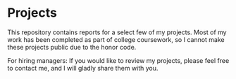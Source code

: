 # Projects
This repository contains reports for a select few of my projects. Most of my work has been completed as part of college coursework, so I cannot make these projects public due to the honor code.

For hiring managers: If you would like to review my projects, please feel free to contact me, and I will gladly share them with you.
